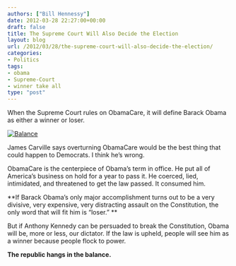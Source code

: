 ```yaml
---
authors: ["Bill Hennessy"]
date: 2012-03-28 22:27:00+00:00
draft: false
title: The Supreme Court Will Also Decide the Election
layout: blog
url: /2012/03/28/the-supreme-court-will-also-decide-the-election/
categories:
- Politics
tags:
- obama
- Supreme-Court
- winner take all
type: "post"
---
```


When the Supreme Court rules on ObamaCare, it will define Barack Obama as either a winner or loser. 

 

[![Balance](https://ludicrite.files.wordpress.com/2012/04/vertigo-photo-4_thumb.jpg)
](https://ludicrite.files.wordpress.com/2012/04/vertigo-photo-4.jpg)

 

James Carville says overturning ObamaCare would be the best thing that could happen to Democrats. I think he’s wrong. 

 

ObamaCare is the centerpiece of Obama’s term in office. He put all of America’s business on hold for a year to pass it. He coerced, lied, intimidated, and threatened to get the law passed. It consumed him.

 

**If Barack Obama’s only major accomplishment turns out to be a very divisive, very expensive, very distracting assault on the Constitution, the only word that will fit him is “loser.” **

 

But if Anthony Kennedy can be persuaded to break the Constitution, Obama will be, more or less, our dictator. If the law is upheld, people will see him as a winner because people flock to power. 

 

**The republic hangs in the balance.**
